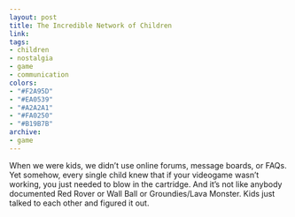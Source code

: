 ```yaml
---
layout: post
title: The Incredible Network of Children
link:
tags:
- children
- nostalgia
- game
- communication
colors:
- "#F2A95D"
- "#EA0539"
- "#A2A2A1"
- "#FA0250"
- "#B19B7B"
archive:
- game
---
```


When we were kids, we didn’t use online forums, message boards, or FAQs. Yet somehow, every single child knew that if your videogame wasn’t working, you just needed to blow in the cartridge. And it’s not like anybody documented Red Rover or Wall Ball or Groundies/Lava Monster. Kids just talked to each other and figured it out.
